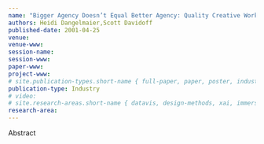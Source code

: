 ```yaml
---
name: "Bigger Agency Doesn’t Equal Better Agency: Quality Creative Work Comes from Individual Excellence, Not a Corporate Process Document"
authors: Heidi Dangelmaier,Scott Davidoff
published-date: 2001-04-25
venue: 
venue-www: 
session-name: 
session-www: 
paper-www: 
project-www: 
# site.publication-types.short-name { full-paper, paper, poster, industry }
publication-type: Industry
# video: 
# site.research-areas.short-name { datavis, design-methods, xai, immersion, ops }
research-area: 
---
```

Abstract